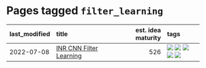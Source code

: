 # Pages tagged `filter_learning`

|last_modified|title|est. idea maturity|tags
|:---|:---|---:|:---|
|2022-07-08|[INR CNN Filter Learning](../INR_CNN_filter_learning.md)|526|[![](https://img.shields.io/badge/tag-CNN-b5ec2c)](../tags/CNN.md) [![](https://img.shields.io/badge/tag-INR-f76896)](../tags/INR.md) [![](https://img.shields.io/badge/tag-deep_learning-0e5ec)](../tags/deep_learning.md) [![](https://img.shields.io/badge/tag-experimental-ea1833)](../tags/experimental.md) [![](https://img.shields.io/badge/tag-filter_learning-36f98)](../tags/filter_learning.md)|